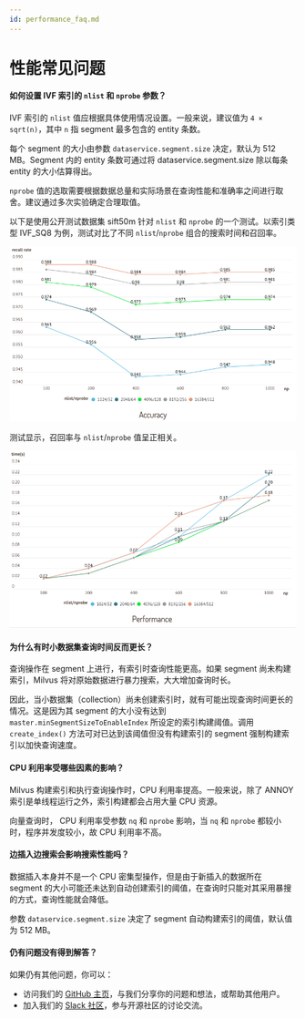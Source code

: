 ```yaml
---
id: performance_faq.md
---
```


# 性能常见问题

<!-- TOC -->

<!-- /TOC -->

#### 如何设置 IVF 索引的 `nlist` 和 `nprobe` 参数？

IVF 索引的 `nlist` 值应根据具体使用情况设置。一般来说，建议值为 `4 × sqrt(n)`，其中 `n` 指 segment 最多包含的 entity 条数。

每个 segment 的大小由参数 `dataservice.segment.size` 决定，默认为 512 MB。Segment 内的 entity 条数可通过将 dataservice.segment.size 除以每条 entity 的大小估算得出。

`nprobe` 值的选取需要根据数据总量和实际场景在查询性能和准确率之间进行取舍。建议通过多次实验确定合理取值。

以下是使用公开测试数据集 sift50m 针对 `nlist` 和 `nprobe` 的一个测试。以索引类型 IVF_SQ8 为例，测试对比了不同 `nlist`/`nprobe` 组合的搜索时间和召回率。

![accuracy_nlist_nprobe.png](../../../assets/accuracy_nlist_nprobe.png)

测试显示，召回率与 `nlist`/`nprobe` 值呈正相关。

![performance_nlist_nprobe.png](../../../assets/performance_nlist_nprobe.png)

 

#### 为什么有时小数据集查询时间反而更长？

查询操作在 segment 上进行，有索引时查询性能更高。如果 segment 尚未构建索引，Milvus 将对原始数据进行暴力搜索，大大增加查询时长。

因此，当小数据集（collection）尚未创建索引时，就有可能出现查询时间更长的情况。这是因为其 segment 的大小没有达到 `master.minSegmentSizeToEnableIndex` 所设定的索引构建阈值。调用 `create_index()` 方法可对已达到该阈值但没有构建索引的 segment 强制构建索引以加快查询速度。

 

 

#### CPU 利用率受哪些因素的影响？

Milvus 构建索引和执行查询操作时，CPU 利用率提高。一般来说，除了 ANNOY 索引是单线程运行之外，索引构建都会占用大量 CPU 资源。

向量查询时， CPU 利用率受参数 `nq` 和 `nprobe` 影响，当 `nq` 和 `nprobe` 都较小时，程序并发度较小，故 CPU 利用率不高。

 

 

 

#### 边插入边搜索会影响搜索性能吗？

数据插入本身并不是一个 CPU 密集型操作，但是由于新插入的数据所在 segment 的大小可能还未达到自动创建索引的阈值，在查询时只能对其采用暴搜的方式，查询性能就会降低。

 参数 `dataservice.segment.size` 决定了 segment 自动构建索引的阈值，默认值为 512 MB。

#### 仍有问题没有得到解答？

如果仍有其他问题，你可以：

- 访问我们的 [GitHub 主页](https://github.com/milvus-io/milvus/issues)，与我们分享你的问题和想法，或帮助其他用户。
- 加入我们的 [Slack 社区](https://join.slack.com/t/milvusio/shared_invite/enQtNzY1OTQ0NDI3NjMzLWNmYmM1NmNjOTQ5MGI5NDhhYmRhMGU5M2NhNzhhMDMzY2MzNDdlYjM5ODQ5MmE3ODFlYzU3YjJkNmVlNDQ2ZTk)，参与开源社区的讨论交流。
